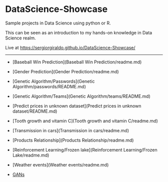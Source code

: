 # DataScience-Showcase

Sample projects in Data Science using python or R.

This can be seen as an introduction to my hands-on knowledge in Data Science realm.

Live at https://sergiorgiraldo.github.io/DataScience-Showcase/

---

* [Baseball Win Prediction](Baseball Win Prediction/readme.md)

* [Gender Prediction](Gender Prediction/readme.md)

* [Genetic Algorithm/Passwords](Genetic Algorithm/passwords/README.md)

* [Genetic Algorithm/Teams](Genetic Algorithm/teams/README.md)

* [Predict prices in unknown dataset](Predict prices in unknown dataset/README.md)

* [Tooth growth and vitamin C](Tooth growth and vitamin C/readme.md)

* [Transmission in cars](Transmission in cars/readme.md)

* [Products Relationship](Products Relationship/readme.md)

* [Reinforcement Learning/Frozen lake](Reinforcement Learning/Frozen Lake/readme.md)

* [Weather events](Weather events/readme.md)

* [GANs](GAN/readme.md)

